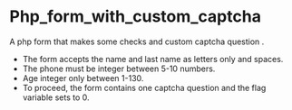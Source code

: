 # Php_form_with_custom_captcha
A php form that makes some checks and custom captcha question .
- The form accepts the name and last name as letters only and spaces.
- The phone must be integer between 5-10 numbers.
- Age integer only between 1-130.
- To proceed, the form  contains one captcha question and the flag variable sets to 0.
